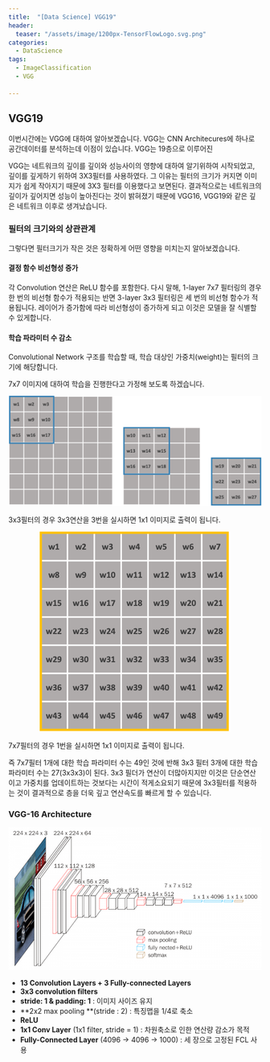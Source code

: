 ```yaml
---
title:  "[Data Science] VGG19"
header:
  teaser: "/assets/image/1200px-TensorFlowLogo.svg.png"
categories: 
  - DataScience
tags:
  - ImageClassification
  - VGG
  
---
```

## VGG19

이번시간에는 VGG에 대하여 알아보겠습니다. VGG는 CNN Architecures에 하나로 공간데이터를 분석하는데 이점이 있습니다. VGG는 19층으로 이루어진 

VGG는 네트워크의 깊이를 깊이와 성능사이의 영향에 대하여 알기위하여 시작되었고, 깊이를 깊게하기 위하여 3X3필터를 사용하였다. 그 이유는 필터의 크기가 커지면 이미지가 쉽게 작아지기 때문에 3X3 필터를 이용했다고 보면된다. 결과적으로는 네트워크의 깊이가 깊어지면 성능이 높아진다는 것이 밝혀졌기 때문에 VGG16, VGG19와 같은 깊은 네트워크 이후로 생겨났습니다.

### 필터의 크기와의 상관관계

그렇다면 필터크기가 작은 것은 정확하게 어떤 영향을 미치는지 알아보겠습니다. 

#### 결정 함수 비선형성 증가

각 Convolution 연산은 ReLU 함수를 포함한다. 다시 말해, 1-layer 7x7 필터링의 경우 한 번의 비선형 함수가 적용되는 반면 3-layer 3x3 필터링은 세 번의 비선형 함수가 적용됩니다. 레이어가 증가함에 따라 비선형성이 증가하게 되고 이것은 모델을 잘 식별할 수 있게합니다.

#### 학습 파라미터 수 감소

Convolutional Network 구조를 학습할 때, 학습 대상인 가중치(weight)는 필터의 크기에 해당합니다.

7x7 이미지에 대하여 학습을 진행한다고 가정해 보도록 하겠습니다. 

<p align='center'><img src="../../assets/image/image-20201118162528701.png" alt="image-20201118162528701" style="zoom:100%;" /></p>

3x3필터의 경우 3x3연산을 3번을 실시하면 1x1 이미지로 출력이 됩니다.

<p align ='center'><img src="../../assets/image/image-20201118162149035.png" alt="image-20201118162149035" style="zoom:50%;" /></p>

7x7필터의 경우 1번을 실시하면 1x1 이미지로 출력이 됩니다.

즉 7x7필터 1개에 대한 학습 파라미터 수는 49인 것에 반해 3x3 필터 3개에 대한 학습 파라미터 수는 27(3x3x3)이 된다. 3x3 필더가 연산이 더많아지지만 이것은 단순연산이고 가중치를 업데이트하는 것보다는 시간이 적게소요되기 때문에 3x3필터를 적용하는 것이 결과적으로 층을 더욱 깊고 연산속도를 빠르게 할 수 있습니다.



### VGG-16 Architecture

<p align='center'><img src="../../assets/image/img.png" alt="img" style="zoom:67%;" /></p>

- **13 Convolution Layers + 3 Fully-connected Layers**
- **3x3 convolution filters**
- **stride: 1 & padding: 1** : 이미지 사이즈 유지 
- **2x2 max pooling **(stride : 2) : 특징맵을 1/4로 축소
- **ReLU**
- **1x1 Conv Layer** (1x1 filter, stride = 1) : 차원축소로 인한 연산량 감소가 목적
- **Fully-Connected Layer** (4096 -> 4096 -> 1000) : 세 장으로 고정된 FCL 사용




